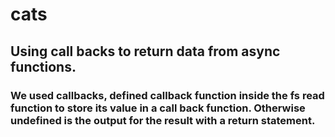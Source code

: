 # cats

## Using call backs to return data from async functions. 

### We used callbacks, defined callback function inside the fs read function to store its value in a call back function. Otherwise undefined is the output for the result with a return statement. 
